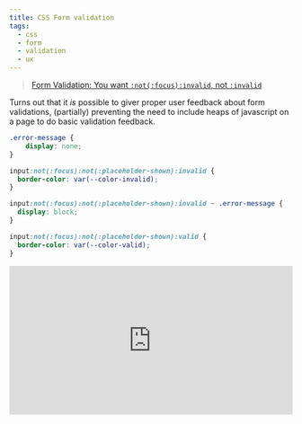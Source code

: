 ```yaml
---
title: CSS Form validation
tags:
  - css
  - form
  - validation
  - ux
---
```


> [Form Validation: You want `:not(:focus):invalid`, not `:invalid`](https://www.bram.us/2021/01/28/form-validation-you-want-notfocusinvalid-not-invalid/)

Turns out that it *is* possible to giver proper user feedback about form validations, (partially) preventing the need to include heaps of javascript on a page to do basic validation feedback.

```css
.error-message {
    display: none;
}

input:not(:focus):not(:placeholder-shown):invalid {
  border-color: var(--color-invalid);
}

input:not(:focus):not(:placeholder-shown):invalid ~ .error-message {
  display: block;
}

input:not(:focus):not(:placeholder-shown):valid {
  border-color: var(--color-valid);
}
```

<iframe height="265" style="width: 100%;" scrolling="no" title="Form Validation on Blur (4/4)" src="https://codepen.io/bramus/embed/preview/ExNYBOK?height=265&theme-id=dark&default-tab=css,result" frameborder="no" loading="lazy" allowtransparency="true" allowfullscreen="true">
  See the Pen <a href='https://codepen.io/bramus/pen/ExNYBOK'>Form Validation on Blur (4/4)</a> by Bramus
  (<a href='https://codepen.io/bramus'>@bramus</a>) on <a href='https://codepen.io'>CodePen</a>.
</iframe>